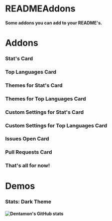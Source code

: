 # READMEAddons
#### Some addons you can add to your README's.
# Addons
### Stat's Card
### Top Languages Card
### Themes for Stat's Card
### Themes for Top Languages Card
### Custom Settings for Stat's Card
### Custom Settings for Top Languages Card
### Issues Open Card
### Pull Requests Card
### That's all for now!
# Demos
### Stats:  Dark Theme
#### ![Dentamon's GitHub stats](https://github-readme-stats.vercel.app/api?username=Dentamon&show_icons=true&theme=dark)
